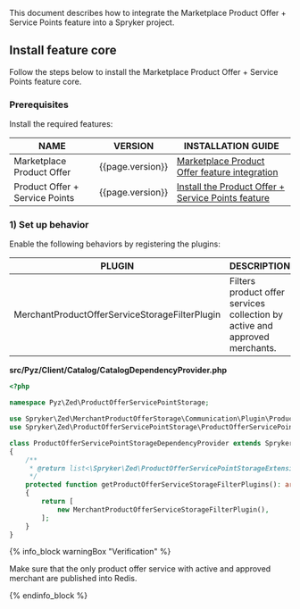 

This document describes how to integrate the Marketplace Product Offer + Service Points feature into a Spryker project.

## Install feature core

Follow the steps below to install the Marketplace Product Offer + Service Points feature core.

### Prerequisites

Install the required features:

| NAME                         | VERSION          | INSTALLATION GUIDE                                                                                                                                                                               |
|------------------------------|------------------|-------------------------------------------------------------------------------------------------------------------------------------------------------------------------------------------------|
| Marketplace Product Offer    | {{page.version}} | [Marketplace Product Offer feature integration](/docs/pbc/all/offer-management/{{page.version}}/marketplace/install-and-upgrade/marketplace-product-offer-feature-integration.html) |
| Product Offer + Service Points | {{page.version}} | [Install the Product Offer + Service Points feature](/docs/scos/dev/feature-integration-guides/{{page.version}}/install-the-product-offer-service-points-feature.html)                            |

### 1) Set up behavior

Enable the following behaviors by registering the plugins:

| PLUGIN                                          | DESCRIPTION                                                                 | PREREQUISITES | NAMESPACE                                                                                    |
|-------------------------------------------------|-----------------------------------------------------------------------------|---------------|----------------------------------------------------------------------------------------------|
| MerchantProductOfferServiceStorageFilterPlugin  | Filters product offer services collection by active and approved merchants. |               | Spryker\Zed\MerchantProductOfferStorage\Communication\Plugin\ProductOfferServicePointStorage |

**src/Pyz/Client/Catalog/CatalogDependencyProvider.php**

```php
<?php

namespace Pyz\Zed\ProductOfferServicePointStorage;

use Spryker\Zed\MerchantProductOfferStorage\Communication\Plugin\ProductOfferServicePointStorage\MerchantProductOfferServiceStorageFilterPlugin;
use Spryker\Zed\ProductOfferServicePointStorage\ProductOfferServicePointStorageDependencyProvider as SprykerProductOfferServicePointStorageDependencyProvider;

class ProductOfferServicePointStorageDependencyProvider extends SprykerProductOfferServicePointStorageDependencyProvider
{
    /**
     * @return list<\Spryker\Zed\ProductOfferServicePointStorageExtension\Dependeency\Plugin\ProductOfferServiceStorageFilterPluginInterface>
     */
    protected function getProductOfferServiceStorageFilterPlugins(): array
    {
        return [
            new MerchantProductOfferServiceStorageFilterPlugin(),
        ];
    }
}
```

{% info_block warningBox "Verification" %}

Make sure that the only product offer service with active and approved merchant are published into Redis.

{% endinfo_block %}